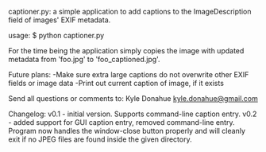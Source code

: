 captioner.py: a simple application to add captions to the ImageDescription
field of images' EXIF metadata.

usage: $ python captioner.py <path-to-directory-with-images>

For the time being the application simply copies the image with updated
metadata from 'foo.jpg' to 'foo_captioned.jpg'.

Future plans:
-Make sure extra large captions do not overwrite other EXIF fields or image
      data
-Print out current caption of image, if it exists

Send all questions or comments to:
Kyle Donahue
kyle.donahue@gmail.com

Changelog:
v0.1 - initial version.  Supports command-line caption entry.
v0.2 - added support for GUI caption entry, removed command-line entry.
       Program now handles the window-close button properly and will
       cleanly exit if no JPEG files are found inside the given directory.